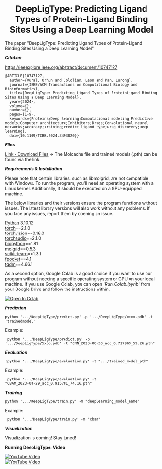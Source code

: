<div align="center" style="text-align: center;">
  <h1>DeepLigType: Predicting Ligand Types of Protein-Ligand Binding Sites Using a Deep Learning Model</h1>
</div>

The paper "DeepLigType: Predicting Ligand Types of Protein-Ligand Binding Sites Using a Deep Learning Model" 

**_Citation_**

https://ieeexplore.ieee.org/abstract/document/10747127

```
@ARTICLE{10747127,
  author={Vural, Orhun and Jololian, Leon and Pan, Lurong},
  journal={IEEE/ACM Transactions on Computational Biology and Bioinformatics}, 
  title={DeepLigType: Predicting Ligand Types of ProteinLigand Binding Sites Using a Deep Learning Model}, 
  year={2024},
  volume={},
  number={},
  pages={1-9},
  keywords={Proteins;Deep learning;Computational modeling;Predictive models;Computer architecture;Inhibitors;Drugs;Convolutional neural networks;Accuracy;Training;Predict ligand type;Drug discovery;Deep learning},
  doi={10.1109/TCBB.2024.3493820}}
```
**_Files_**

[Link - Download Files](https://drive.google.com/drive/folders/1WVIpv6CbHBnRcE_0qR8E9AEwu7-CGgCZ?usp=sharing) => The Molcache file and trained models (.pth) can be found via the link.

**_Requirements & Installation_**

Please note that certain libraries, such as libmolgrid, are not compatible with Windows. To run the program, you'll need an operating system with a Linux kernel. Additionally, It should be executed on a GPU-equipped machine.

The below libraries and their versions ensure the program functions without issues. The latest library versions will also work without any problems. If you face any issues, report them by opening an issue.

[Python](https://github.com/python) 3.10.12<br/>
[torch](https://github.com/pytorch/pytorch)==2.1.0<br/>
[torchvision](https://github.com/pytorch/pytorch)==0.16.0<br/>
[torchaudio](https://github.com/pytorch/pytorch)==2.1.0<br/>
[biopython](https://github.com/biopython/biopython)==1.81<br/>
[molgrid](https://github.com/gnina/libmolgrid)==0.5.3<br/>
[scikit-learn](https://github.com/scikit-learn/scikit-learn)==1.3.1<br/>
[fpocket](https://github.com/Discngine/fpocket)==4.1<br/>
[tqdm](https://github.com/tqdm/tqdm)==4.66.1<br/>


As a second option, Google Colab is a good choice if you want to use our program without needing a specific operating system or GPU on your local machine. If you use Google Colab, you can open '_Run_Colab.ipynb_' from your Google Drive and follow the instructions within.

[![Open In Colab](https://colab.research.google.com/assets/colab-badge.svg)](https://colab.research.google.com/github/drorhunvural/DeepLigType/blob/main/Run_Colab.ipynb)

**_Prediction_**

```python '.../DeepLigType/predict.py' -p '.../DeepLigType/xxxx.pdb' -t 'trainedmodel'```

Example: <pre><code> python '.../DeepLigType/predict.py' -p '.../DeepLigType/5xpp.pdb' -t "CNN_2023-08-30_acc_0.717969_59.26.pth" </code></pre>


**_Evaluation_**

```!python '.../DeepLigType/evaluation.py' -t ".../trained_model_pth"```

Example: <pre><code> python '.../DeepLigType/evaluation.py' -t "CBAM_2023-08-29_acc_0.915781_74.16.pth" </code></pre>

**_Training_**

```python '.../DeepLigType/train.py' -m "deeplearning_model_name" ```

Example: <pre><code> python '.../DeepLigType/train.py' -m "cbam" </code></pre>

**_Visualization_**

Visualization is coming! Stay tuned!

**Running DeepLigType: Video**<br/>


[![YouTube Video](https://img.shields.io/badge/Watch%20on%20YouTube-red?style=for-the-badge&logo=youtube)](https://youtu.be/SobCab1fZeA?si=u-soXHHxLBHp8lUL)
<br/>
[![YouTube Video](https://img.youtube.com/vi/SobCab1fZeA/0.jpg)](https://youtu.be/SobCab1fZeA?si=u-soXHHxLBHp8lUL)


